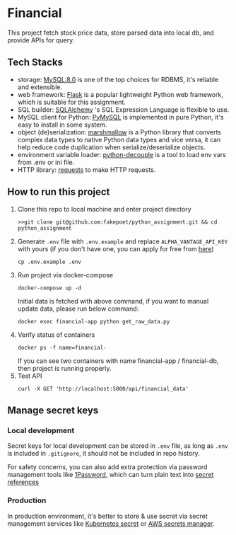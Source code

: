 # Financial
This project fetch stock price data, store parsed data into local db, and provide APIs for query.

## Tech Stacks
- storage: [MySQL:8.0](https://dev.mysql.com/doc/refman/8.0/en/) is one of the top choices for RDBMS, it's reliable and extensible.
- web framework: [Flask](https://github.com/pallets/flask) is a popular lightweight Python web framework, which is suitable for this assignment.
- SQL builder: [SQLAlchemy](https://github.com/sqlalchemy/sqlalchemy) 's SQL Expression Language is flexible to use.
- MySQL client for Python: [PyMySQL](https://github.com/PyMySQL/PyMySQL) is implemented in pure Python, it's easy to install in some system.
- object (de)serialization: [marshmallow](https://github.com/marshmallow-code/marshmallow) is a Python library that converts complex data types to native Python data types and vice versa, it can help reduce code duplication when serialize/deserialize objects.
- environment variable loader: [python-decouple](https://github.com/HBNetwork/python-decouple) is a tool to load env vars from .env or ini file.
- HTTP library: [requests](https://github.com/psf/requests) to make HTTP requests.

## How to run this project

1. Clone this repo to local machine and enter project directory
   ```shell
   >>git clone git@github.com:fakepoet/python_assignment.git && cd python_assignment
   ```
2. Generate `.env` file with `.env.example` and replace `ALPHA_VANTAGE_API_KEY` with yours (if you don't have one, you can apply for free from [here](https://www.alphavantage.co/support/#api-key))
   ```shell
   cp .env.example .env
   ```
3. Run project via docker-compose
   ```shell
   docker-compose up -d
   ```
   Initial data is fetched with above command, if you want to manual update data, please run below command:
   ```shell
   docker exec financial-app python get_raw_data.py
   ```
4. Verify status of containers
   ```shell
   docker ps -f name=financial-
   ```
   If you can see two containers with name financial-app / financial-db, then project is running properly.
5. Test API
   ```shell
   curl -X GET 'http://localhost:5000/api/financial_data'
   ```

## Manage secret keys
### Local development
Secret keys for local development can be stored in `.env` file, as long as `.env` is included in `.gitignore`, it should not be included in repo history.

For safety concerns, you can also add extra protection via password management tools like [1Password](https://1password.com/), which can turn plain text into [secret references](https://developer.1password.com/docs/cli/secret-references)
### Production
In production environment, it's better to store & use secret via secret management services like [Kubernetes secret](https://kubernetes.io/docs/concepts/configuration/secret/) or [AWS secrets manager](https://aws.amazon.com/secrets-manager/). 
